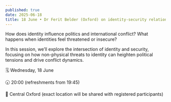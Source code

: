 ```yaml
---
published: true
date: 2025-06-18
title: 18 June • Dr Ferit Belder (Oxford) on identity-security relations in politics
---
```

How does identity influence politics and international conflict? What happens when identities feel threatened or insecure?

In this session, we’ll explore the intersection of identity and security, focusing on how non-physical threats to identity can heighten political tensions and drive conflict dynamics.

🗓️ Wednesday, 18 June

🕢 20:00 (refreshments from 19:45)

📍 Central Oxford (exact location will be shared with registered participants)